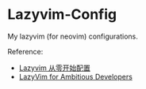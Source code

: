 # Lazyvim-Config

My lazyvim (for neovim) configurations.

Reference:

- [Lazyvim 从零开始配置](https://fanlumaster.github.io/2023/11/25/Lazyvim-configure-from-scratch/)
- [LazyVim for Ambitious Developers](https://lazyvim-ambitious-devs.phillips.codes/)
